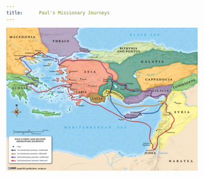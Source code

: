 ```yaml
---
title:      Paul's Missionary Journeys
---
```


<section>

![Paul's Missionary Journeys](/images/MissionaryJourneys.png)

</section>